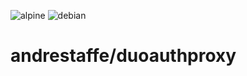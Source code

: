 ![alpine](https://github.com/andrestaffe/docker-duoauthproxy/workflows/alpine/badge.svg?branch=alpine-dev)
![debian](https://github.com/andrestaffe/docker-duoauthproxy/workflows/alpine/badge.svg?branch=master)

# andrestaffe/duoauthproxy
